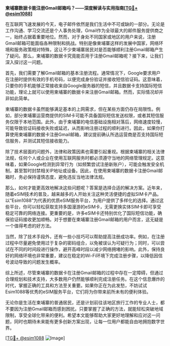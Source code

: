 **柬埔寨数据卡能注册Gmail邮箱吗？——深度解读与实用指南[[TG💪+ @esim1088](https://t.me/s/esim1088)]**

在互联网飞速发展的今天，电子邮件依然是我们生活中不可或缺的一部分。无论是工作沟通、学习交流还是个人事务处理，Gmail作为全球最大的邮件服务提供商之一，始终占据着重要地位。然而，对于身处不同国家或地区的用户来说，注册Gmail邮箱可能面临各种限制和挑战。特别是像柬埔寨这样的发展中国家，网络环境和服务政策相对特殊，这让不少柬埔寨居民对是否能够顺利注册Gmail邮箱产生了疑问。那么，柬埔寨的数据卡究竟能否用于注册Gmail邮箱呢？接下来，让我们深入探讨这一问题。

首先，我们需要了解Gmail邮箱的基本注册流程。通常情况下，Google要求用户在注册时提供有效的手机号码，以便完成身份验证并接收短信验证码。这意味着，只要你的手机能够正常接收来自Google服务器的短信，并且数据卡支持国际短信功能，理论上就可以使用柬埔寨的数据卡来注册Gmail邮箱。然而，实际情况却并非如此简单。

柬埔寨的数据卡虽然能够满足基本的上网需求，但在某些方面仍存在局限性。例如，部分柬埔寨运营商提供的SIM卡可能不具备国际短信发送权限，或者其短信服务仅限于本地范围。此外，由于柬埔寨的电信基础设施相对落后，网络速度较慢，可能导致验证码接收失败或延迟，从而影响注册过程的顺利进行。因此，如果你打算使用柬埔寨的数据卡注册Gmail邮箱，建议提前确认所选运营商是否支持国际短信服务，并测试其短信接收能力。

除了技术层面的问题外，法律和政策因素也需要引起重视。根据柬埔寨的相关法律法规，任何个人或企业在使用互联网服务时都必须遵守当地的网络管理规定。这意味着，如果Google检测到异常行为（如频繁尝试注册新账户），可能会触发安全机制，甚至暂时封禁相关IP地址或设备。因此，在使用柬埔寨的数据卡注册Gmail邮箱时，务必保持谨慎态度，避免违反当地法律法规。

那么，如何才能更高效地解决这些问题呢？答案是选择合适的解决方案。近年来，随着eSIM技术的普及，越来越多的人开始关注这种灵活便捷的虚拟SIM卡产品。以“Esim1088”为代表的优质eSIM服务平台，为用户提供了多样化的选择。通过这些平台，你可以轻松获取支持多国漫游的eSIM卡，无需更换实体SIM卡即可享受稳定可靠的网络连接。更重要的是，许多eSIM卡还特别优化了国际短信功能，确保验证码接收更加顺畅。对于想要在柬埔寨注册Gmail邮箱的用户而言，这无疑是一个值得考虑的好方法。

当然，除了技术手段外，还有一些小技巧可以帮助提高注册成功率。例如，在注册过程中尽量避免使用过于复杂的密码组合，以免被误认为可疑行为；同时，可以尝试在不同的时间段进行操作，避开高峰时段以减少网络拥堵的影响。此外，保持良好的网络环境也非常重要，建议在稳定的Wi-Fi环境下完成注册步骤，以降低因信号波动导致的问题发生概率。

综上所述，尽管柬埔寨的数据卡在注册Gmail邮箱的过程中存在一定障碍，但通过合理规划和技术支持，大多数用户仍然能够顺利完成注册任务。在这个信息爆炸的时代，掌握正确的工具和方法至关重要。如果你正在为此发愁，不妨试试Esim1088等优秀的eSIM服务平台，它们将为你带来前所未有的便利体验。

无论你是生活在柬埔寨的普通居民，还是计划前往该地区旅行工作的专业人士，都不要因为注册Gmail邮箱而感到困扰。只要掌握了正确的方法，就能轻松突破地域限制，享受全球化带来的便利。希望本文能够帮助大家更好地理解和应对这一问题，同时也期待未来能有更多创新方案出现，让每一位用户都能自由地拥抱数字世界。

[[TG💪+ @esim1088](https://t.me/s/esim1088) ![Image](https://i.postimg.cc/4NQfJmqS/Snipaste-2025-05-13-00-14-12.png)]